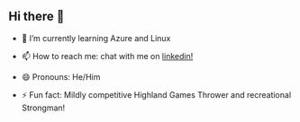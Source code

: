 ## Hi there 👋

- 🌱 I’m currently learning Azure and Linux
  
- 📫 How to reach me: chat with me on [linkedin!](https://www.linkedin.com/in/codybraemer/)
 
- 😄 Pronouns: He/Him
  
 - ⚡ Fun fact: Mildly competitive Highland Games Thrower and recreational Strongman!

<!--
**elcody/elcody** is a ✨ _special_ ✨ repository because its `README.md` (this file) appears on your GitHub profile.

Here are some ideas to get you started:

- 🔭 I’m currently working on ...
 🌱 I’m currently learning Azure and Linux
- 👯 I’m looking to collaborate on ...
- 🤔 I’m looking for help with ...
- 💬 Ask me about ...
 📫 How to reach me: chat with me on [linkedin!]  (https://www.linkedin.com/in/codybraemer/)
 😄 Pronouns: He/Him
 ⚡ Fun fact: Mildly competitive Highland Games Thrower and recreational Strongman!
-->
